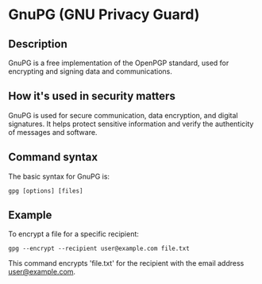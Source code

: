 # GnuPG (GNU Privacy Guard)

## Description
GnuPG is a free implementation of the OpenPGP standard, used for encrypting and signing data and communications.

## How it's used in security matters
GnuPG is used for secure communication, data encryption, and digital signatures. It helps protect sensitive information and verify the authenticity of messages and software.

## Command syntax
The basic syntax for GnuPG is:

```
gpg [options] [files]
```

## Example
To encrypt a file for a specific recipient:

```
gpg --encrypt --recipient user@example.com file.txt
```

This command encrypts 'file.txt' for the recipient with the email address user@example.com.

